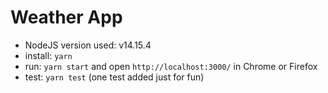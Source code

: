 # Weather App

- NodeJS version used: v14.15.4
- install: `yarn`
- run: `yarn start` and open `http://localhost:3000/` in Chrome or Firefox
- test: `yarn test` (one test added just for fun)
